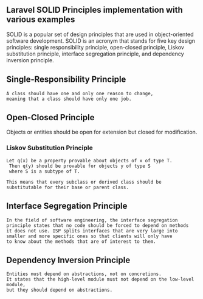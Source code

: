 
## Laravel SOLID Principles implementation with various examples


SOLID is a popular set of design principles that are used in object-oriented software development. SOLID is an acronym that stands for five key design principles: single responsibility principle, open-closed principle, Liskov substitution principle, interface segregation principle, and dependency inversion principle.


## Single-Responsibility Principle

    A class should have one and only one reason to change, 
    meaning that a class should have only one job.

## Open-Closed Principle

   Objects or entities should be open for extension but closed for modification.

### Liskov Substitution Principle
    Let q(x) be a property provable about objects of x of type T.
     Then q(y) should be provable for objects y of type S 
     where S is a subtype of T.

    This means that every subclass or derived class should be 
    substitutable for their base or parent class.

## Interface Segregation Principle

    In the field of software engineering, the interface segregation
    principle states that no code should be forced to depend on methods
    it does not use. ISP splits interfaces that are very large into
    smaller and more specific ones so that clients will only have 
    to know about the methods that are of interest to them.

## Dependency Inversion Principle
    Entities must depend on abstractions, not on concretions. 
    It states that the high-level module must not depend on the low-level module, 
    but they should depend on abstractions.
